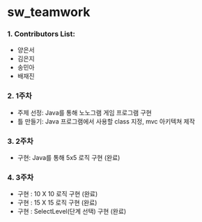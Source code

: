 # sw_teamwork
### 1. Contributors List:
- 양은서
- 김은지
- 송민아
- 배재진


### 2. 1주차
- 주제 선정: Java를 통해 노노그램 게임 프로그램 구현
- 틀 만들기: Java 프로그램에서 사용할 class 지정, mvc 아키텍쳐 제작

### 3. 2주차
- 구현: Java를 통해 5x5 로직 구현 (완료)

### 4. 3주차
- 구현 : 10 X 10 로직 구현 (완료)
- 구현 : 15 X 15 로직 구현 (완료)
- 구현 : SelectLevel(단계 선택) 구현 (완료)
